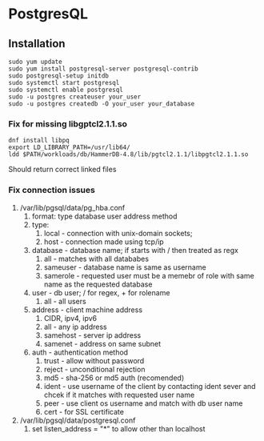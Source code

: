 # PostgresQL

## Installation

```
sudo yum update  
sudo yum install postgresql-server postgresql-contrib
sudo postgresql-setup initdb
sudo systemctl start postgresql
sudo systemctl enable postgresql
sudo -u postgres createuser your_user
sudo -u postgres createdb -O your_user your_database
```

### Fix for missing libgptcl2.1.1.so

```
dnf install libpq
export LD_LIBRARY_PATH=/usr/lib64/
ldd $PATH/workloads/db/HammerDB-4.8/lib/pgtcl2.1.1/libpgtcl2.1.1.so
```

Should return correct linked files

### Fix connection issues

1. /var/lib/pgsql/data/pg_hba.conf
   1. format: type database user address method
   2. type:
      1. local - connection with unix-domain sockets; 
      2. host - connection made using tcp/ip
   3. database - database name; if starts with / then treated as regx
      1. all - matches with all datababes
      2. sameuser - database name is same as username
      3. samerole - requested user must be a memebr of role with same name as the requested database
   4. user - db user; / for regex, + for rolename
      1. all - all users
   5. address - client machine address
      1. CIDR, ipv4, ipv6
      2. all - any ip address
      3. samehost - server ip address
      4. samenet - address on same subnet
   6. auth - authentication method
      1. trust - allow without password
      2. reject - unconditional rejection
      3. md5 - sha-256 or md5 auth  (recomended)
      4. ident - use username of the client by contacting ident sever and chcek if it matches with requested user name
      5. peer - use client os username and match with db user name
      6. cert - for SSL certificate
2. /var/lib/pgsql/data/postgresql.conf 
   1. set listen_address = "*" to allow other than localhost
